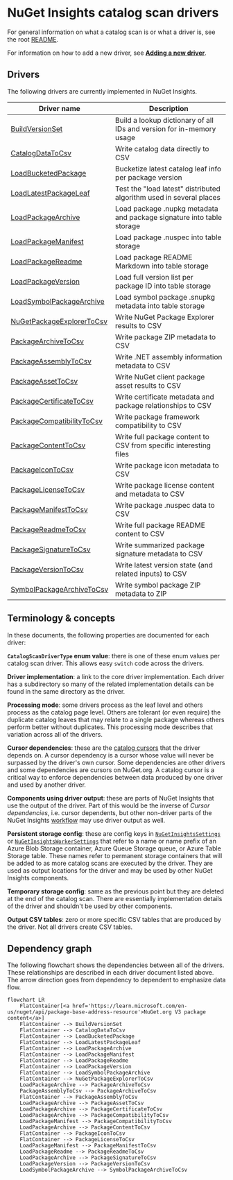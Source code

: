 # NuGet Insights catalog scan drivers

For general information on what a catalog scan is or what a driver is, see the root [README](../../README.md#architecture).

For information on how to add a new driver, see [**Adding a new driver**](../new-driver.md).

## Drivers

The following drivers are currently implemented in NuGet Insights.

| Driver name                                               | Description                                                           |
| --------------------------------------------------------- | --------------------------------------------------------------------- |
| [BuildVersionSet](BuildVersionSet.md)                     | Build a lookup dictionary of all IDs and version for in-memory usage  |
| [CatalogDataToCsv](CatalogDataToCsv.md)                   | Write catalog data directly to CSV                                    |
| [LoadBucketedPackage](LoadBucketedPackage.md)             | Bucketize latest catalog leaf info per package version                |
| [LoadLatestPackageLeaf](LoadLatestPackageLeaf.md)         | Test the "load latest" distributed algorithm used in several places   |
| [LoadPackageArchive](LoadPackageArchive.md)               | Load package .nupkg metadata and package signature into table storage |
| [LoadPackageManifest](LoadPackageManifest.md)             | Load package .nuspec into table storage                               |
| [LoadPackageReadme](LoadPackageReadme.md)                 | Load package README Markdown into table storage                       |
| [LoadPackageVersion](LoadPackageVersion.md)               | Load full version list per package ID into table storage              |
| [LoadSymbolPackageArchive](LoadSymbolPackageArchive.md)   | Load symbol package .snupkg metadata into table storage               |
| [NuGetPackageExplorerToCsv](NuGetPackageExplorerToCsv.md) | Write NuGet Package Explorer results to CSV                           |
| [PackageArchiveToCsv](PackageArchiveToCsv.md)             | Write package ZIP metadata to CSV                                     |
| [PackageAssemblyToCsv](PackageAssemblyToCsv.md)           | Write .NET assembly information metadata to CSV                       |
| [PackageAssetToCsv](PackageAssetToCsv.md)                 | Write NuGet client package asset results to CSV                       |
| [PackageCertificateToCsv](PackageCertificateToCsv.md)     | Write certificate metadata and package relationships to CSV           |
| [PackageCompatibilityToCsv](PackageCompatibilityToCsv.md) | Write package framework compatibility to CSV                          |
| [PackageContentToCsv](PackageContentToCsv.md)             | Write full package content to CSV from specific interesting files     |
| [PackageIconToCsv](PackageIconToCsv.md)                   | Write package icon metadata to CSV                                    |
| [PackageLicenseToCsv](PackageLicenseToCsv.md)             | Write package license content and metadata to CSV                     |
| [PackageManifestToCsv](PackageManifestToCsv.md)           | Write package .nuspec data to CSV                                     |
| [PackageReadmeToCsv](PackageReadmeToCsv.md)               | Write full package README content to CSV                              |
| [PackageSignatureToCsv](PackageSignatureToCsv.md)         | Write summarized package signature metadata to CSV                    |
| [PackageVersionToCsv](PackageVersionToCsv.md)             | Write latest version state (and related inputs) to CSV                |
| [SymbolPackageArchiveToCsv](SymbolPackageArchiveToCsv.md) | Write symbol package ZIP metadata to ZIP                              |

## Terminology & concepts

In these documents, the following properties are documented for each driver:

**`CatalogScanDriverType` enum value**: there is one of these enum values per catalog scan driver. This allows easy `switch` code across the drivers. 

**Driver implementation**: a link to the core driver implementation. Each driver has a subdirectory so many of the related implementation details can be found in the same directory as the driver.

**Processing mode**: some drivers process as the leaf level and others process as the catalog page level. Others are tolerant (or even require) the duplicate catalog leaves that may relate to a single package whereas others perform better without duplicates. This processing mode describes that variation across all of the drivers.

**Cursor dependencies**: these are the [catalog cursors](https://learn.microsoft.com/en-us/nuget/api/catalog-resource#cursor) that the driver depends on. A cursor dependency is a cursor whose value will never be surpassed by the driver's own cursor. Some dependencies are other drivers and some dependencies are cursors on NuGet.org. A catalog cursor is a critical way to enforce dependencies between data produced by one driver and used by another driver.

**Components using driver output**: these are parts of NuGet Insights that use the output of the driver. Part of this would be the inverse of *Cursor dependencies*, i.e. cursor dependents, but other non-driver parts of the NuGet Insights [workflow](../../README.md#workflow) may use driver output as well.

**Persistent storage config**: these are config keys in [`NuGetInsightsSettings`](../../src/Logic/NuGetInsightsSettings.cs) or [`NuGetInsightsWorkerSettings`](../../src/Worker.Logic/NuGetInsightsWorkerSettings.cs) that refer to a name or name prefix of an Azure Blob Storage container, Azure Queue Storage queue, or Azure Table Storage table. These names refer to permanent storage containers that will be added to as more catalog scans are executed by the driver. They are used as output locations for the driver and may be used by other NuGet Insights components.

**Temporary storage config**: same as the previous point but they are deleted at the end of the catalog scan. There are essentially implementation details of the driver and shouldn't be used by other components.

**Output CSV tables**: zero or more specific CSV tables that are produced by the driver. Not all drivers create CSV tables.

## Dependency graph

The following flowchart shows the dependencies between all of the drivers. These relationships are described in each driver document listed above. The arrow direction goes from dependency to dependent to emphasize data flow.

```mermaid
flowchart LR
    FlatContainer[<a href='https://learn.microsoft.com/en-us/nuget/api/package-base-address-resource'>NuGet.org V3 package content</a>]
    FlatContainer --> BuildVersionSet
    FlatContainer --> CatalogDataToCsv
    FlatContainer --> LoadBucketedPackage
    FlatContainer --> LoadLatestPackageLeaf
    FlatContainer --> LoadPackageArchive
    FlatContainer --> LoadPackageManifest
    FlatContainer --> LoadPackageReadme
    FlatContainer --> LoadPackageVersion
    FlatContainer --> LoadSymbolPackageArchive
    FlatContainer --> NuGetPackageExplorerToCsv
    LoadPackageArchive --> PackageArchiveToCsv
    PackageAssemblyToCsv --> PackageArchiveToCsv
    FlatContainer --> PackageAssemblyToCsv
    LoadPackageArchive --> PackageAssetToCsv
    LoadPackageArchive --> PackageCertificateToCsv
    LoadPackageArchive --> PackageCompatibilityToCsv
    LoadPackageManifest --> PackageCompatibilityToCsv
    LoadPackageArchive --> PackageContentToCsv
    FlatContainer --> PackageIconToCsv
    FlatContainer --> PackageLicenseToCsv
    LoadPackageManifest --> PackageManifestToCsv
    LoadPackageReadme --> PackageReadmeToCsv
    LoadPackageArchive --> PackageSignatureToCsv
    LoadPackageVersion --> PackageVersionToCsv
    LoadSymbolPackageArchive --> SymbolPackageArchiveToCsv
```
